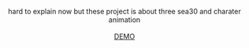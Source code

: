 <p align="center">hard to explain now but these project is about three sea30 and charater animation<br><br>
<a href="http://lo-th.github.io/Avatar.lab/">DEMO</a><br></p>